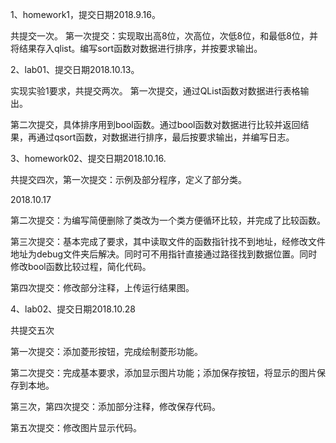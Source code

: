 1、homework1，提交日期2018.9.16。

共提交一次。 第一次提交：实现取出高8位，次高位，次低8位，和最低8位，并将结果存入qlist。编写sort函数对数据进行排序，并按要求输出。

2、lab01、提交日期2018.10.13。

实现实验1要求，共提交两次。 第一次提交，通过QList函数对数据进行表格输出。

第二次提交，具体排序用到bool函数。通过bool函数对数据进行比较并返回结果，再通过qsort函数，对数据进行排序，最后按要求输出，并编写日志。

3、homework02、提交日期2018.10.16.

共提交四次，第一次提交：示例及部分程序，定义了部分类。

2018.10.17

第二次提交：为编写简便删除了类改为一个类方便循环比较，并完成了比较函数。

第三次提交：基本完成了要求，其中读取文件的函数指针找不到地址，经修改文件地址为debug文件夹后解决。同时可不用指针直接通过路径找到数据位置。同时修改bool函数比较过程，简化代码。

第四次提交：修改部分注释，上传运行结果图。

4、lab02、提交日期2018.10.28

共提交五次

第一次提交：添加菱形按钮，完成绘制菱形功能。

第二次提交：完成基本要求，添加显示图片功能；添加保存按钮，将显示的图片保存到本地。

第三次，第四次提交：添加部分注释，修改保存代码。

第五次提交：修改图片显示代码。
